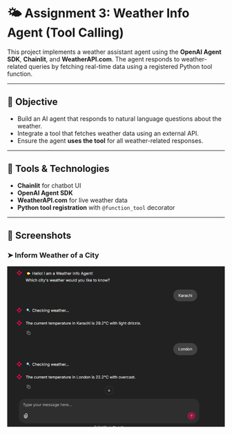 # 🌤️ Assignment 3: Weather Info Agent (Tool Calling)

This project implements a weather assistant agent using the **OpenAI Agent SDK**, **Chainlit**, and **WeatherAPI.com**. The agent responds to weather-related queries by fetching real-time data using a registered Python tool function.

---

## 🎯 Objective

- Build an AI agent that responds to natural language questions about the weather.
- Integrate a tool that fetches weather data using an external API.
- Ensure the agent **uses the tool** for all weather-related responses.

---

## 🔧 Tools & Technologies

- **Chainlit** for chatbot UI
- **OpenAI Agent SDK**
- **WeatherAPI.com** for live weather data
- **Python tool registration** with `@function_tool` decorator

---

## 📸 Screenshots

### ➤ Inform Weather of a City
![Weather](screenshot/weather-info.PNG)
